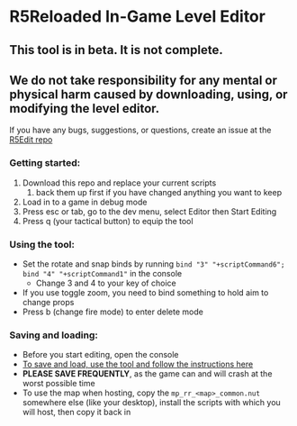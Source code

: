# R5Reloaded In-Game Level Editor

## This tool is in beta. It is not complete. 
## We do not take responsibility for any mental or physical harm caused by downloading, using, or modifying the level editor.

If you have any bugs, suggestions, or questions, create an issue at the [R5Edit repo](https://github.com/mostlyfireproof/R5Edit) 

### Getting started:
1. Download this repo and replace your current scripts
    1. back them up first if you have changed anything you want to keep
2. Load in to a game in debug mode
3. Press esc or tab, go to the dev menu, select Editor then Start Editing
4. Press q (your tactical button) to equip the tool

### Using the tool:
* Set the rotate and snap binds by running `bind "3" "+scriptCommand6"; bind "4" "+scriptCommand1"` in the console
    * Change 3 and 4 to your key of choice
* If you use toggle zoom, you need to bind something to hold aim to change props
* Press b (change fire mode) to enter delete mode

### Saving and loading:
* Before you start editing, open the console
* [To save and load, use the tool and follow the instructions here](https://github.com/mostlyfireproof/R5Edit)
* __PLEASE SAVE FREQUENTLY__, as the game can and will crash at the worst possible time
* To use the map when hosting, copy the `mp_rr_<map>_common.nut` somewhere else (like your desktop), install the scripts with which you will host, then copy it back in
